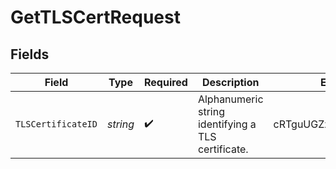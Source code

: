 # GetTLSCertRequest


## Fields

| Field                                              | Type                                               | Required                                           | Description                                        | Example                                            |
| -------------------------------------------------- | -------------------------------------------------- | -------------------------------------------------- | -------------------------------------------------- | -------------------------------------------------- |
| `TLSCertificateID`                                 | *string*                                           | :heavy_check_mark:                                 | Alphanumeric string identifying a TLS certificate. | cRTguUGZzb2W9Euo4moOr                              |